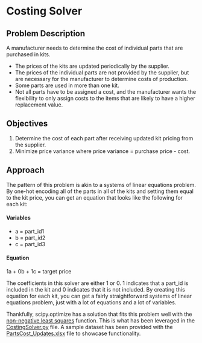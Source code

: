 # Costing Solver

## Problem Description
A manufacturer needs to determine the cost of individual parts that are purchased in kits.
  - The prices of the kits are updated periodically by the supplier. 
  - The prices of the individual parts are not provided by the supplier, but are necessary for the manufacturer to determine costs of production.
  - Some parts are used in more than one kit.
  - Not all parts have to be assigned a cost, and the manufacturer wants the flexibility to only assign costs to the items that are likely to have a higher replacement value.

## Objectives
1. Determine the cost of each part after receiving updated kit pricing from the supplier.
2. Minimize price variance where price variance = purchase price - cost.

## Approach
The pattern of this problem is akin to a systems of linear equations problem. By one-hot encoding all of the parts in all of the kits and setting them equal to the kit price, you can get an equation that looks like the following for each kit:

#### Variables
  - a = part_id1
  - b = part_id2
  - c = part_id3

#### Equation 
1a + 0b + 1c = target price

The coefficients in this solver are either 1 or 0. 1 indicates that a part_id is included in the kit and 0 indicates that it is not included. By creating this equation for each kit, you can get a fairly straightforward systems of linear equations problem, just with a lot of equations and a lot of variables.

Thankfully, scipy.optimize has a solution that fits this problem well with the [non-negative least squares](https://docs.scipy.org/doc/scipy/reference/generated/scipy.optimize.nnls.html) function. This is what has been leveraged in the [CostingSolver.py](https://github.com/ufkesjp/CostingSolver/blob/main/CostingSolver.py) file. A sample dataset has been provided with the [PartsCost_Updates.xlsx](https://github.com/ufkesjp/CostingSolver/blob/main/PartsCost_Updates.xlsx) file to showcase functionality.
